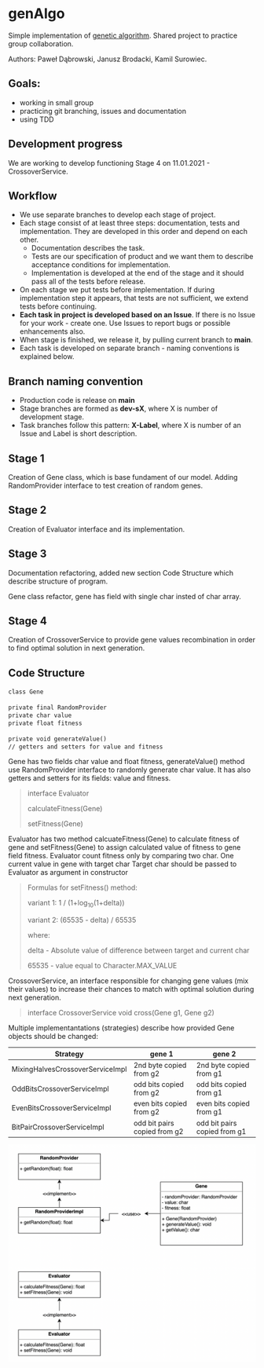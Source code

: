 # genAlgo

<p>Simple implementation of <a href="https://pl.wikipedia.org/wiki/Algorytm_genetyczny" target="_blank">genetic algorithm</a>. Shared project to practice group collaboration.</p>
<p>Authors: Paweł Dąbrowski, Janusz Brodacki, Kamil Surowiec.</p>

## Goals:
<ul><li>working in small group</li>
<li>practicing git branching, issues and documentation</li>
<li>using TDD</li></ul>

## Development progress
<p>We are working to develop functioning Stage 4 on 11.01.2021 - CrossoverService.</p>

## Workflow
- We use separate branches to develop each stage of project.
- Each stage consist of at least three steps: documentation, tests and implementation. They are developed in this order and depend on each other.
    - Documentation describes the task.
    - Tests are our specification of product and we want them to describe acceptance conditions for implementation.
    - Implementation is developed at the end of the stage and it should pass all of the tests before release.
- On each stage we put tests before implementation. If during implementation step it appears, that tests are not sufficient, we extend tests before continuing.
- <b>Each task in project is developed based on an Issue</b>. If there is no Issue for your work - create one. Use Issues to report bugs or possible enhancements also.
- When stage is finished, we release it, by pulling current branch to <b>main</b>.
- Each task is developed on separate branch - naming conventions is explained below.

## Branch naming convention
- Production code is release on <b>main</b>
- Stage branches are formed as <b>dev-sX</b>, where X is number of development stage.
- Task branches follow this pattern: <b>X-Label</b>, where X is number of an Issue and Label is short description.

## Stage 1
<p>Creation of Gene class, which is base fundament of our model. Adding RandomProvider interface to test creation of random genes.</p>

## Stage 2
<p>Creation of Evaluator interface and its implementation. </p>

## Stage 3
<p>Documentation refactoring, added new section Code Structure which describe structure of program.</p>
<p>Gene class refactor, gene has field with single char insted of char array.</p>

## Stage 4
<p>Creation of CrossoverService to provide gene values recombination in order to find optimal solution in next generation.</p>

## Code Structure

```
class Gene
 
private final RandomProvider
private char value
private float fitness

private void generateValue() 
// getters and setters for value and fitness
```

Gene has two fields char value and float fitness, generateValue() method use RandomProvider interface to randomly generate char value. It has also getters and setters for its fields: value and fitness.

> interface Evaluator
>
> calculateFitness(Gene)
>
> setFitness(Gene)

Evaluator has two method calcuateFitness(Gene) to calculate fitness of gene and setFitness(Gene) to assign calculated value of fitness to gene field fitness.
Evaluator count fitness only by comparing two char. One current value in gene with target char
Target char should be passed to Evaluator as argument in constructor

> Formulas for setFitness() method:
>
> variant 1:  1 / (1+log<sub>10</sub>(1+delta))
>
> variant 2: (65535 - delta) / 65535
>
> where:
>
> delta - Absolute value of difference between target and current char
>
> 65535 - value equal to Character.MAX_VALUE

<p>CrossoverService, an interface responsible for changing gene values (mix their values) to increase their chances 
to match with optimal solution during next generation.</p>

> interface CrossoverService
> void cross(Gene g1, Gene g2)

<p>Multiple implementantations (strategies) describe how provided Gene objects should be changed:</p>

| Strategy                          | gene 1                        | gene 2                        |
| --------------------------------- | ----------------------------- | ----------------------------- |
| MixingHalvesCrossoverServiceImpl  | 2nd byte copied from g2       | 2nd byte copied from g1       |
| OddBitsCrossoverServiceImpl       | odd bits copied from g2       | odd bits copied from g1       |
| EvenBitsCrossoverServiceImpl      | even bits copied from g2      | even bits copied from g1      |
| BitPairCrossoverServiceImpl       | odd bit pairs copied from g2  | odd bit pairs copied from g1  |

![Code structure](images/genAlgo-stage3-update.png)


